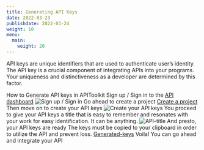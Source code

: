 ```yaml
---
title: Generating API Keys
date: 2022-03-23
publishdate: 2022-03-24
weight: 10
menu:
  main:
    weight: 20
---
```

API keys are unique identifiers that are used to authenticate user’s identity. The API key is a crucial component of integrating APIs into your programs. Your uniqueness and distinctiveness as a developer are determined by this factor.  

How to Generate API keys in APIToolkit
Sign up / Sign in to the [API dashboard](https://app.apitoolkit.io)
![Sign up / Sign in](../signin.png)
Go ahead to create a project 
[Create a project](/docs/dashboard/creating-a-project/) 
Then move on to create your API keys
![Create your API keys](../generated-keys.png)
You proceed to give your API keys a title that is easy to remember and resonates with your work for easy identification. It can be anything.
![API-title](../api-title.png)
And presto, your API keys are ready 
The keys must be copied to your clipboard in order to utilize the API and prevent loss. 
[Generated-keys](../generating-api-keys.md)
Voila! You can go ahead and integrate your API